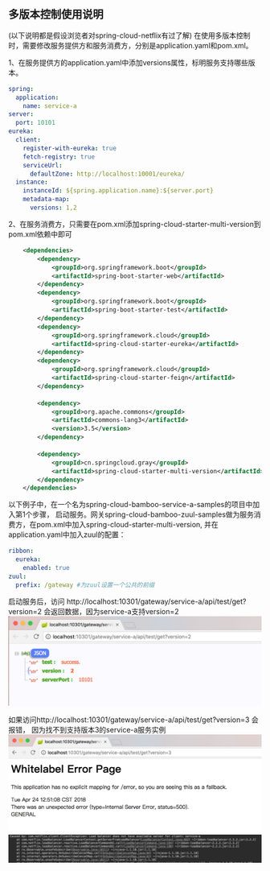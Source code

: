 ## 多版本控制使用说明
(以下说明都是假设浏览者对spring-cloud-netflix有过了解)
在使用多版本控制时，需要修改服务提供方和服务消费方，分别是application.yaml和pom.xml。

1、在服务提供方的application.yaml中添加versions属性，标明服务支持哪些版本。
```yaml
spring:
  application:
    name: service-a
server:
  port: 10101
eureka:
  client:
    register-with-eureka: true
    fetch-registry: true
    serviceUrl:
      defaultZone: http://localhost:10001/eureka/
  instance:
    instanceId: ${spring.application.name}:${server.port}
    metadata-map:
      versions: 1,2
```

2、在服务消费方，只需要在pom.xml添加spring-cloud-starter-multi-version到pom.xml依赖中即可
```xml
    <dependencies>
        <dependency>
            <groupId>org.springframework.boot</groupId>
            <artifactId>spring-boot-starter-web</artifactId>
        </dependency>
        <dependency>
            <groupId>org.springframework.boot</groupId>
            <artifactId>spring-boot-starter-test</artifactId>
        </dependency>
        <dependency>
            <groupId>org.springframework.cloud</groupId>
            <artifactId>spring-cloud-starter-eureka</artifactId>
        </dependency>
        <dependency>
            <groupId>org.springframework.cloud</groupId>
            <artifactId>spring-cloud-starter-feign</artifactId>
        </dependency>

        <dependency>
            <groupId>org.apache.commons</groupId>
            <artifactId>commons-lang3</artifactId>
            <version>3.5</version>
        </dependency>

        <dependency>
            <groupId>cn.springcloud.gray</groupId>
            <artifactId>spring-cloud-starter-multi-version</artifactId>
        </dependency>
    </dependencies>
```

以下例子中，在一个名为spring-cloud-bamboo-service-a-samples的项目中加入第1个步骤， 启动服务。网关spring-cloud-bamboo-zuul-samples做为服务消费方，在pom.xml中加入spring-cloud-starter-multi-version, 并在application.yaml中加入zuul的配置：
```yaml
ribbon:
  eureka:
    enabled: true
zuul:
  prefix: /gateway #为zuul设置一个公共的前缀
```

启动服务后，访问 http://localhost:10301/gateway/service-a/api/test/get?version=2 会返回数据，因为service-a支持version=2
![访问成功](../doc/img/bamboo-access-success.png)

如果访问http://localhost:10301/gateway/service-a/api/test/get?version=3 会报错， 因为找不到支持版本3的service-a服务实例
![访问失败](../doc/img/bamboo-access-fail.png)
![访问失败](../doc/img/bamboo-access-fail-thread-statck.png)

